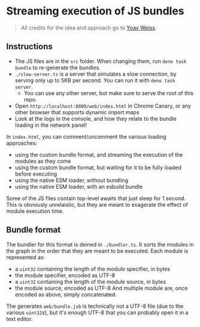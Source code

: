 # Streaming execution of JS bundles

> All credits for the idea and approach go to [Yoav Weiss](https://github.com/yoavweiss).

## Instructions

- The JS files are in the `src` folder. When changing them, run `deno task bundle` to re-generate the bundles.
- `./slow-server.ts` is a server that simulates a slow connection, by serving only up to 5KB per second. You can run it with `deno task server`.
  - You can use any other server, but make sure to serve the root of this repo.
- Open `http://localhost:8000/web/index.html` in Chrome Canary, or any other browser that supports dynamic import maps
- Look at the logs in the console, and how they relate to the bundle loading in the network panel!

In `index.html`, you can comment/uncomment the various loading approaches:
- using the custom bundle format, and streaming the execution of the modules as they come
- using the custom bundle format, but waiting for it to be fully loaded before executing
- using the native ESM loader, without bundling
- using the native ESM loader, with an esbuild bundle

Some of the JS files contain top-level awaits that just sleep for 1 second. This is obviously unrelaistic, but they are meant to exagerate the effect of module execution time.

## Bundle format

The bundler for this format is deined in `./bundler.ts`. It sorts the modules in the graph in the order that they are meant to be executed. Each module is represented as:
- a `uint32` containing the length of the module specifier, in bytes
- the module specifier, encoded as UTF-8
- a `uint32` containing the length of the module source, in bytes
- the module source, encoded as UTF-8
And multiple module are, once encoded as above, simply concatenated.

The generates `web/bundle.jsb` is technically not a UTF-8 file (due to the various `uint32`s), but it's enough UTF-8 that you can probably open it in a text editor.
